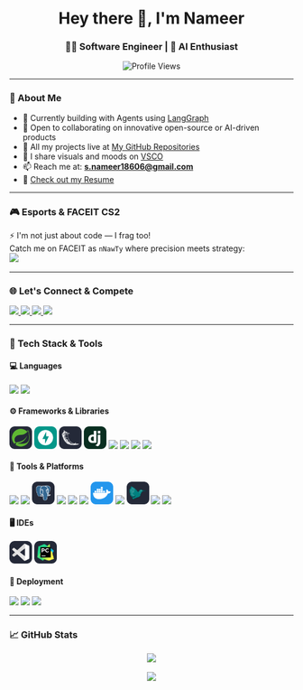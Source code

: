 <h1 align="center">Hey there 👋, I'm Nameer</h1>
<h3 align="center">👨‍💻 Software Engineer | 🤖 AI Enthusiast</h3>

<p align="center">
  <img src="https://komarev.com/ghpvc/?username=nameerali&label=Profile%20views&color=0e75b6&style=flat" alt="Profile Views" />
</p>

---

### 🚀 About Me

- 🔭 Currently building with Agents using [LangGraph](https://github.com/NameerAli/ChatwithPDFs-LangChain)
- 🤝 Open to collaborating on innovative open-source or AI-driven products
- 📁 All my projects live at [My GitHub Repositories](https://github.com/NameerAli?tab=repositories)
- 🎨 I share visuals and moods on [VSCO](https://vsco.co/nameerali/)
- 📫 Reach me at: **s.nameer18606@gmail.com**
- 🧾 [Check out my Resume](https://github.com/NameerAli/Resume/blob/main/Syed%20Nameer%20Ali%20-%20Resume.pdf)

---

### 🎮 Esports & FACEIT CS2

⚡ I'm not just about code — I frag too!  
Catch me on FACEIT as `nNawTy` where precision meets strategy:  
<a href="https://www.faceit.com/en/players/nNawTy" target="_blank">
<img src="https://pbs.twimg.com/profile_images/1490744361784692737/Gt1H_KTI_400x400.jpg" width="40" />
</a>

---

### 🌐 Let's Connect & Compete

<p align="left">
  <a href="https://linkedin.com/in/syednameerali" target="_blank">
    <img src="https://skillicons.dev/icons?i=linkedin" height="40" />
  </a>
  <a href="https://leetcode.com/u/nameerali/" target="_blank">
    <img src="https://cdn.jsdelivr.net/gh/devicons/devicon/icons/leetcode/leetcode-original.svg" height="40" />
  </a>
  <a href="https://kaggle.com/syednameerali" target="_blank">
    <img src="https://raw.githubusercontent.com/rahuldkjain/github-profile-readme-generator/master/src/images/icons/Social/kaggle.svg" height="40" />
  </a>
  <a href="https://www.hackerrank.com/s_nameer18606" target="_blank">
    <img src="https://raw.githubusercontent.com/rahuldkjain/github-profile-readme-generator/master/src/images/icons/Social/hackerrank.svg" height="40" />
  </a>
</p>

---

### 🧠 Tech Stack & Tools

#### 💻 Languages
<p align="left">
  <img src="https://skillicons.dev/icons?i=python" height="40" />
  <img src="https://skillicons.dev/icons?i=java" height="40" />
</p>

#### ⚙️ Frameworks & Libraries
<p align="left">
  <img src="https://raw.githubusercontent.com/tandpfun/skill-icons/main/icons/Spring-Dark.svg" height="40" />
  <img src="https://raw.githubusercontent.com/tandpfun/skill-icons/main/icons/FastAPI.svg" height="40" />
  <img src="https://raw.githubusercontent.com/tandpfun/skill-icons/main/icons/Flask-Dark.svg" height="40" />
  <img src="https://raw.githubusercontent.com/tandpfun/skill-icons/main/icons/Django.svg" height="40" />
  <img src="https://skillicons.dev/icons?i=pytorch" height="40" />
  <img src="https://skillicons.dev/icons?i=tensorflow" height="40" />
  <img src="https://skillicons.dev/icons?i=scikitlearn" height="40" />
  <img src="https://skillicons.dev/icons?i=pandas" height="40" />
</p>

#### 🧰 Tools & Platforms
<p align="left">
  <img src="https://skillicons.dev/icons?i=git" height="40" />
  <img src="https://skillicons.dev/icons?i=mysql" height="40" />
  <img src="https://raw.githubusercontent.com/tandpfun/skill-icons/main/icons/PostgreSQL-Dark.svg" height="40" />
  <img src="https://skillicons.dev/icons?i=mongodb" height="40" />
  <img src="https://skillicons.dev/icons?i=postman" height="40" />
  <img src="https://skillicons.dev/icons?i=aws" height="40" />
  <img src="https://raw.githubusercontent.com/tandpfun/skill-icons/main/icons/Docker.svg" height="40" />
  <img src="https://raw.githubusercontent.com/tandpfun/skill-icons/main/icons/Anaconda-Dark.svg" height="40" />
  <img src="https://raw.githubusercontent.com/tandpfun/skill-icons/main/icons/LaTeX-Dark.svg" height="40" />
  <img src="https://skillicons.dev/icons?i=figma" height="40" />
  <img src="https://skillicons.dev/icons?i=linux" height="40" />
</p>

#### 🖥️ IDEs
<p align="left">
  <img src="https://raw.githubusercontent.com/tandpfun/skill-icons/main/icons/VSCode-Dark.svg" height="40" />
  <img src="https://raw.githubusercontent.com/tandpfun/skill-icons/main/icons/PyCharm-Dark.svg" height="40" />
</p>

#### 🚀 Deployment
<p align="left">
  <img src="https://skillicons.dev/icons?i=vercel" height="40" />
  <img src="https://skillicons.dev/icons?i=netlify" height="40" />
  <img src="https://skillicons.dev/icons?i=railway" height="40" />
</p>

---

### 📈 GitHub Stats

<p align="center">
  <img src="https://github-readme-stats.vercel.app/api?username=nameerali&show_icons=true&theme=tokyonight" />
</p>
<p align="center">
  <img src="https://github-readme-streak-stats.herokuapp.com/?user=nameerali&theme=tokyonight" />
</p>
